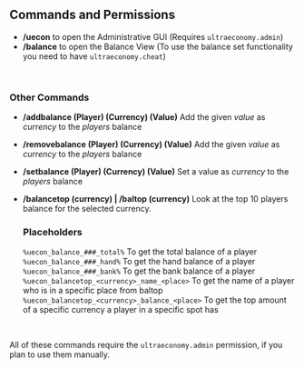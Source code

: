 ## Commands and Permissions


* **/uecon** to open the Administrative GUI
  (Requires ``ultraeconomy.admin``)
* **/balance** to open the Balance View
  (To use the balance set functionality you need to have ``ultraeconomy.cheat``)
  
<br />

### Other Commands
* **/addbalance (Player) (Currency) (Value)**
  Add the given *value* as *currency* to the *players* balance
* **/removebalance (Player) (Currency) (Value)**
  Add the given *value* as *currency* to the *players* balance
* **/setbalance (Player) (Currency) (Value)**
  Set a value as *currency* to the *players* balance  
* **/balancetop (currency) | /baltop (currency)**
  Look at the top 10 players balance for the selected currency.
  
  ### Placeholders
  ``%uecon_balance_###_total%`` 
  To get the total balance of a player
  ``%uecon_balance_###_hand%``
  To get the hand balance of a player
  ``%uecon_balance_###_bank%``
  To get the bank balance of a player
  ``%uecon_balancetop_<currency>_name_<place>``
  To get the name of a player who is in a specific place from baltop
  ``%uecon_balancetop_<currency>_balance_<place>``
  To get the top amount of a specific currency a player in a specific spot has
   
<br />

All of these commands require the ``ultraeconomy.admin`` permission, if you plan to use them manually.
